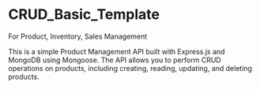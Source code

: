 # CRUD_Basic_Template

For Product, Inventory, Sales Management

This is a simple Product Management API built with Express.js and MongoDB using Mongoose. The API allows you to perform CRUD operations on products, including creating, reading, updating, and deleting products.
